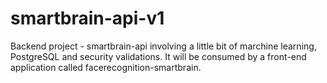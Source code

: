 # smartbrain-api-v1
Backend project - smartbrain-api involving a little bit of marchine learning, PostgreSQL and security validations. It will be consumed by a front-end application called facerecognition-smartbrain.
